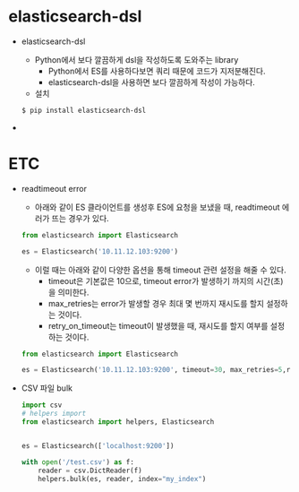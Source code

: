 # elasticsearch-dsl

- elasticsearch-dsl

  - Python에서 보다 깔끔하게 dsl을 작성하도록 도와주는 library
    - Python에서 ES를 사용하다보면 쿼리 때문에 코드가 지저분해진다.
    - elasticsearch-dsl을 사용하면 보다 깔끔하게 작성이 가능하다.
  - 설치

  ```bash
  $ pip install elasticsearch-dsl
  ```



- 



# ETC

- readtimeout error

  - 아래와 같이 ES 클라이언트를 생성후 ES에 요청을 보냈을 때,  readtimeout 에러가 뜨는 경우가 있다.

  ```python
  from elasticsearch import Elasticsearch
  
  es = Elasticsearch('10.11.12.103:9200')
  ```

  - 이럴 때는 아래와 같이 다양한 옵션을 통해 timeout 관련 설정을 해줄 수 있다.
    - timeout은 기본값은 10으로, timeout error가 발생하기 까지의 시간(초)을 의미한다.
    - max_retries는 error가 발생할 경우 최대 몇 번까지 재시도를 할지 설정하는 것이다.
    - retry_on_timeout는 timeout이 발생했을 때, 재시도를 할지 여부를 설정하는 것이다.

  ```python
  from elasticsearch import Elasticsearch
  
  es = Elasticsearch('10.11.12.103:9200', timeout=30, max_retries=5,retry_on_timeout=True)
  ```




- CSV 파일 bulk

  ```python
  import csv
  # helpers import
  from elasticsearch import helpers, Elasticsearch 
  
  
  es = Elasticsearch(['localhost:9200'])
  
  with open('/test.csv') as f: 
      reader = csv.DictReader(f) 
      helpers.bulk(es, reader, index="my_index")
  ```


